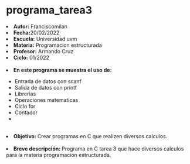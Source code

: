 # programa_tarea3


<li><b>Autor:</b> Franciscomilan</li>
 <li><b>Fecha:</b>20/02/2022 </li>
 <li><b>Escuela:</b> Universidad uvm</li>
 <li><b>Materia:</b> Programacion estructurada</li>
 <li><b>Profesor:</b> Armando Cruz</li>
 <li><b>Ciclo:</b> 01/2022</li>
 <br>
 <li><b> En este programa se muestra el uso de: </b></li>
 <ul>
	 <li> Entrada de datos con scanf</li>
	 <li> Salida de datos con printf </li>
	<li>Librerias </li>
 	<li>Operaciones matematicas </li>
  <li>Ciclo for</li>
  <li>Contador </li>
  
  <li>
 </ul>
<br>
 <li> <b> Objetivo: </b> Crear programas en C que realizen diversos calculos. </li>
 <br>
 <li><b> Breve descripción: </b>Programa en C tarea 3 que hace diversos calculos para la materia programacion estructurada.  </li>
